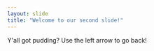 ```yaml
---
layout: slide
title: "Welcome to our second slide!"
---
```

Y'all got pudding?
Use the left arrow to go back!
